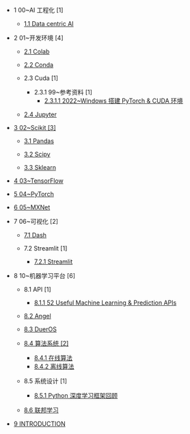   - 1 00~AI 工程化 [1]
    - [1.1 Data centric AI](/00~AI%20工程化/Data-centric%20AI.md)
  - 2 01~开发环境 [4]
    - [2.1 Colab](/01~开发环境/Colab/README.md)
      
    - [2.2 Conda](/01~开发环境/Conda/README.md)
      
    - 2.3 Cuda [1]
      - 2.3.1 99~参考资料 [1]
        - [2.3.1.1 2022~Windows 搭建 PyTorch & CUDA 环境](/01~开发环境/Cuda/99~参考资料/2022~Windows%20搭建%20PyTorch%20&%20CUDA%20环境.md)
    - [2.4 Jupyter](/01~开发环境/Jupyter/README.md)
      
  - [3 02~Scikit [3]](/02~Scikit/README.md)
    - [3.1 Pandas](/02~Scikit/Pandas/README.md)
      
    - [3.2 Scipy](/02~Scikit/Scipy/README.md)
      
    - [3.3 Sklearn](/02~Scikit/Sklearn/README.md)
      
  - [4 03~TensorFlow](/03~TensorFlow/README.md)
    
  - [5 04~PyTorch](/04~PyTorch/README.md)
    
  - [6 05~MXNet](/05~MXNet/README.md)
    
  - 7 06~可视化 [2]
    - [7.1 Dash](/06~可视化/Dash/README.md)
      
    - 7.2 Streamlit [1]
      - [7.2.1 Streamlit](/06~可视化/Streamlit/Streamlit.md)
  - 8 10~机器学习平台 [6]
    - 8.1 API [1]
      - [8.1.1 52 Useful Machine Learning & Prediction APIs](/10~机器学习平台/API/52%20Useful%20Machine%20Learning%20&%20Prediction%20APIs.md)
    - [8.2 Angel](/10~机器学习平台/Angel.md)
    - [8.3 DuerOS](/10~机器学习平台/DuerOS/README.md)
      
    - [8.4 算法系统 [2]](/10~机器学习平台/算法系统/README.md)
      - [8.4.1 在线算法](/10~机器学习平台/算法系统/在线算法.md)
      - [8.4.2 离线算法](/10~机器学习平台/算法系统/离线算法.md)
    - 8.5 系统设计 [1]
      - [8.5.1 Python 深度学习框架回顾](/10~机器学习平台/系统设计/Python%20深度学习框架回顾.md)
    - [8.6 联邦学习](/10~机器学习平台/联邦学习/README.md)
      
  - [9 INTRODUCTION](/INTRODUCTION.md)